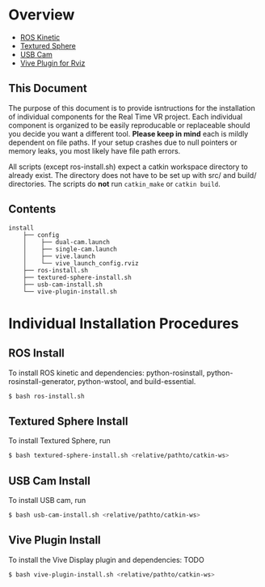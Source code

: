 # Overview

* [ROS Kinetic](#ros-install)
* [Textured Sphere](#textured-sphere-install)
* [USB Cam](#usb-cam-install)
* [Vive Plugin for Rviz](#vive-plugin-install)

## This Document
The purpose of this document is to provide isntructions for the installation of individual components for the Real Time VR project. Each individual component is organized to be easily reproducable or replaceable should you decide you want a different tool. **Please keep in mind** each is mildly dependent on file paths. If your setup crashes due to null pointers or memory leaks, you most likely have file path errors.

All scripts (except ros-install.sh) expect a catkin workspace directory to already exist. The directory does not have to be set up with src/ and build/ directories. The scripts do **not** run ``` catkin_make ``` or ``` catkin build ```.

## Contents

```tree
install
    ├── config
    │    ├── dual-cam.launch
    │    ├── single-cam.launch
    │    ├── vive.launch
    │    └── vive_launch_config.rviz
    ├── ros-install.sh
    ├── textured-sphere-install.sh
    ├── usb-cam-install.sh
    └── vive-plugin-install.sh
```

# Individual Installation Procedures

## ROS Install
To install ROS kinetic and dependencies: python-rosinstall, python-rosinstall-generator, python-wstool, and build-essential.

```bash
$ bash ros-install.sh
```

## Textured Sphere Install
To install Textured Sphere, run

```bash
$ bash textured-sphere-install.sh <relative/pathto/catkin-ws>
```

## USB Cam Install
To install USB cam, run

```bash
$ bash usb-cam-install.sh <relative/pathto/catkin-ws>
```

## Vive Plugin Install
To install the Vive Display plugin and dependencies: TODO

```bash
$ bash vive-plugin-install.sh <relative/pathto/catkin-ws>
```